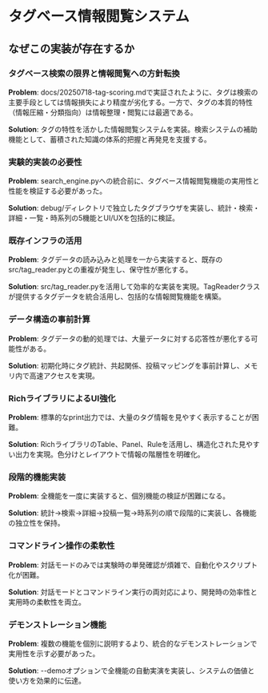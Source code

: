 # タグベース情報閲覧システム

## なぜこの実装が存在するか

### タグベース検索の限界と情報閲覧への方針転換
**Problem**: docs/20250718-tag-scoring.mdで実証されたように、タグは検索の主要手段としては情報損失により精度が劣化する。一方で、タグの本質的特性（情報圧縮・分類指向）は情報整理・閲覧には最適である。

**Solution**: タグの特性を活かした情報閲覧システムを実装。検索システムの補助機能として、蓄積された知識の体系的把握と再発見を支援する。

### 実験的実装の必要性
**Problem**: search_engine.pyへの統合前に、タグベース情報閲覧機能の実用性と性能を検証する必要があった。

**Solution**: debug/ディレクトリで独立したタグブラウザを実装し、統計・検索・詳細・一覧・時系列の5機能とUI/UXを包括的に検証。

### 既存インフラの活用
**Problem**: タグデータの読み込みと処理を一から実装すると、既存のsrc/tag_reader.pyとの重複が発生し、保守性が悪化する。

**Solution**: src/tag_reader.pyを活用して効率的な実装を実現。TagReaderクラスが提供するタグデータを統合活用し、包括的な情報閲覧機能を構築。

### データ構造の事前計算
**Problem**: タグデータの動的処理では、大量データに対する応答性が悪化する可能性がある。

**Solution**: 初期化時にタグ統計、共起関係、投稿マッピングを事前計算し、メモリ内で高速アクセスを実現。

### RichライブラリによるUI強化
**Problem**: 標準的なprint出力では、大量のタグ情報を見やすく表示することが困難。

**Solution**: RichライブラリのTable、Panel、Ruleを活用し、構造化された見やすい出力を実現。色分けとレイアウトで情報の階層性を明確化。

### 段階的機能実装
**Problem**: 全機能を一度に実装すると、個別機能の検証が困難になる。

**Solution**: 統計→検索→詳細→投稿一覧→時系列の順で段階的に実装し、各機能の独立性を保持。

### コマンドライン操作の柔軟性
**Problem**: 対話モードのみでは実験時の単発確認が煩雑で、自動化やスクリプト化が困難。

**Solution**: 対話モードとコマンドライン実行の両対応により、開発時の効率性と実用時の柔軟性を両立。

### デモンストレーション機能
**Problem**: 複数の機能を個別に説明するより、統合的なデモンストレーションで実用性を示す必要があった。

**Solution**: --demoオプションで全機能の自動実演を実装し、システムの価値と使い方を効果的に伝達。